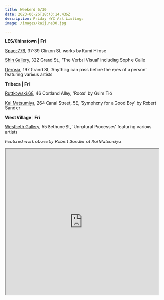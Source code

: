 ```yaml
---
title: Weekend 6/30
date: 2023-06-26T18:43:14.436Z
description: Friday NYC Art Listings
image: /images/kaijune30.jpg

---
```

**L﻿ES/Chinatown | Fri**

[Space776](https://www.space776.com/), 37-39 Clinton St, works by Kumi Hirose

[Shin Gallery](http://shin-gallery.com/Exhibition/?view_fg=U&site_gb=1), 322 Grand St., 'The Verbal Visual' including Sophie Calle

[Derosia](https://www.derosia.nyc/exhibitions/anything-can-pass-before-the-eyes-of-a-person), 197 Grand St, 'Anything can pass before the eyes of a person' featuring various artists

**T﻿ribeca | Fri**

[Ruttkowski;68](https://www.ruttkowski68.com/exhibition/roots/), 46 Cortland Alley, 'Roots' by Guim Tió

[Kai Matsumiya](http://kaimatsumiya.com/), 264 Canal Street, 5E, 'Symphony for a Good Boy' by Robert Sandler

**W﻿est Village | Fri**

[Westbeth Gallery](https://westbeth.org/event/unnatural-processes/), 55 Bethune St, 'Unnatural Processes' featuring various artists

*F﻿eatured work above by Robert Sandler at Kai Matsumiya*

<iframe src="https://www.google.com/maps/d/u/0/embed?mid=181NVoIk6ONs61wK6eRNmOt320_xZMRM&ehbc=2E312F" width="100%" height="480"></iframe>